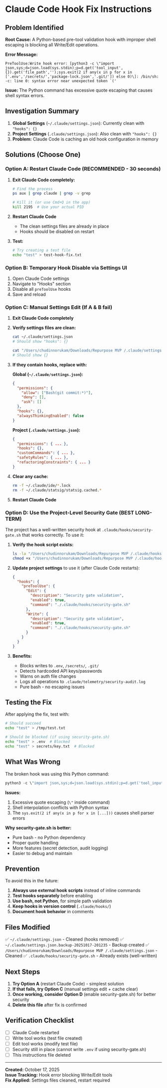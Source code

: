 # Claude Code Hook Fix Instructions

## Problem Identified

**Root Cause:** A Python-based pre-tool validation hook with improper shell escaping is blocking all Write/Edit operations.

**Error Message:**
```
PreToolUse:Write hook error: [python3 -c \"import json,sys;d=json.load(sys.stdin);p=d.get('tool_input',{}).get('file_path','');sys.exit(2 if any(x in p for x in ['.env','/secrets/','package-lock.json','.git/']) else 0)\]: /bin/sh: -c: line 0: syntax error near unexpected token `('
```

**Issue:** The Python command has excessive quote escaping that causes shell syntax errors.

## Investigation Summary

1. **Global Settings** (`~/.claude/settings.json`): Currently clean with `"hooks": {}`
2. **Project Settings** (`.claude/settings.json`): Also clean with `"hooks": {}`
3. **Problem:** Claude Code is caching an old hook configuration in memory

## Solutions (Choose One)

### Option A: Restart Claude Code (RECOMMENDED - 30 seconds)

1. **Exit Claude Code completely:**
   ```bash
   # Find the process
   ps aux | grep claude | grep -v grep
   
   # Kill it (or use Cmd+Q in the app)
   kill 2195  # Use your actual PID
   ```

2. **Restart Claude Code**
   - The clean settings files are already in place
   - Hooks should be disabled on restart

3. **Test:**
   ```bash
   # Try creating a test file
   echo "test" > test-hook-fix.txt
   ```

### Option B: Temporary Hook Disable via Settings UI

1. Open Claude Code settings
2. Navigate to "Hooks" section  
3. Disable all `preToolUse` hooks
4. Save and reload

### Option C: Manual Settings Edit (If A & B fail)

1. **Exit Claude Code completely**

2. **Verify settings files are clean:**
   ```bash
   cat ~/.claude/settings.json
   # Should show "hooks": {}
   
   cat "/Users/chudinnorukam/Downloads/Repurpose MVP /.claude/settings.json" | jq '.hooks'
   # Should show {}
   ```

3. **If they contain hooks, replace with:**

   **Global (`~/.claude/settings.json`):**
   ```json
   {
     "permissions": {
       "allow": ["Bash(git commit:*)"],
       "deny": [],
       "ask": []
     },
     "hooks": {},
     "alwaysThinkingEnabled": false
   }
   ```

   **Project (`.claude/settings.json`):**
   ```json
   {
     "permissions": { ... },
     "hooks": {},
     "customCommands": { ... },
     "safetyRules": { ... },
     "refactoringConstraints": { ... }
   }
   ```

4. **Clear any cache:**
   ```bash
   rm -f ~/.claude/ide/*.lock
   rm -f ~/.claude/statsig/statsig.cached.*
   ```

5. **Restart Claude Code**

### Option D: Use the Project-Level Security Gate (BEST LONG-TERM)

The project has a well-written security hook at `.claude/hooks/security-gate.sh` that works correctly. To use it:

1. **Verify the hook script exists:**
   ```bash
   ls -la "/Users/chudinnorukam/Downloads/Repurpose MVP /.claude/hooks/security-gate.sh"
   chmod +x "/Users/chudinnorukam/Downloads/Repurpose MVP /.claude/hooks/security-gate.sh"
   ```

2. **Update project settings** to use it (after Claude Code restarts):
   ```json
   {
     "hooks": {
       "preToolUse": {
         "Edit": {
           "description": "Security gate validation",
           "enabled": true,
           "command": "./.claude/hooks/security-gate.sh"
         },
         "Write": {
           "description": "Security gate validation",
           "enabled": true,
           "command": "./.claude/hooks/security-gate.sh"
         }
       }
     }
   }
   ```

3. **Benefits:**
   - Blocks writes to `.env`, `/secrets/`, `.git/`
   - Detects hardcoded API keys/passwords
   - Warns on auth file changes
   - Logs all operations to `.claude/telemetry/security-audit.log`
   - Pure bash - no escaping issues

## Testing the Fix

After applying the fix, test with:

```bash
# Should succeed
echo "test" > /tmp/test.txt

# Should be blocked (if using security-gate.sh)
echo "test" > .env  # Blocked
echo "test" > secrets/key.txt  # Blocked
```

## What Was Wrong

The broken hook was using this Python command:
```python
python3 -c \"import json,sys;d=json.load(sys.stdin);p=d.get('tool_input',{}).get('file_path','');sys.exit(2 if any(x in p for x in ['.env','/secrets/','package-lock.json','.git/']) else 0)\"
```

**Issues:**
1. Excessive quote escaping (`\"` inside command)
2. Shell interpolation conflicts with Python syntax
3. The `sys.exit(2 if any(x in p for x in [...]))` causes shell parser errors

**Why security-gate.sh is better:**
- Pure bash - no Python dependency
- Proper quote handling
- More features (secret detection, audit logging)
- Easier to debug and maintain

## Prevention

To avoid this in the future:

1. **Always use external hook scripts** instead of inline commands
2. **Test hooks separately** before enabling
3. **Use bash, not Python**, for simple path validation
4. **Keep hooks in version control** (`.claude/hooks/`)
5. **Document hook behavior** in comments

## Files Modified

✅ `~/.claude/settings.json` - Cleaned (hooks removed)
✅ `~/.claude/settings.json.backup-20251017-201235` - Backup created
✅ `/Users/chudinnorukam/Downloads/Repurpose MVP /.claude/settings.json` - Cleaned
✅ `.claude/hooks/security-gate.sh` - Already exists (well-written)

## Next Steps

1. **Try Option A** (restart Claude Code) - simplest solution
2. **If that fails, try Option C** (manual settings edit + cache clear)
3. **Once working, consider Option D** (enable security-gate.sh) for better security
4. **Delete this file** after fix is confirmed

## Verification Checklist

- [ ] Claude Code restarted
- [ ] Write tool works (test file created)
- [ ] Edit tool works (modify test file)
- [ ] Security still in place (cannot write `.env` if using security-gate.sh)
- [ ] This instructions file deleted

---

**Created:** October 17, 2025  
**Issue Tracking:** Hook error blocking Write/Edit tools  
**Fix Applied:** Settings files cleaned, restart required
